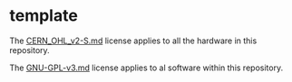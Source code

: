# template

The [CERN_OHL_v2-S.md](https://github.com/thecommunitysat/template/blob/master/CERN_OHL_v2-S.md) license applies to all the hardware in this repository.

The [GNU-GPL-v3.md](https://github.com/thecommunitysat/template/blob/master/GNU-GPL-v3.md) license applies to al software within this repository.
